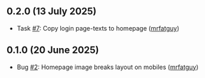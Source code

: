 ## 0.2.0 (13 July 2025)

- Task [#7](https://github.com/niner-games/magiedit.web/issues/7): Copy login page-texts to homepage ([mrfatguy](https://github.com/mrfatguy))

## 0.1.0 (20 June 2025)

- Bug [#2](https://github.com/niner-games/magiedit.web/issues/2): Homepage image breaks layout on mobiles ([mrfatguy](https://github.com/mrfatguy))
